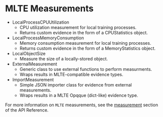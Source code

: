 # MLTE Measurements

- LocalProcessCPUUtilization
    - CPU utilization measurement for local training processes.
    - Returns custom evidence in the form of a CPUStatistics object.
- LocalProcessMemoryConsumption
    - Memory consumption measurement for local training processes.
    - Returns custom evidence in the form of a MemoryStatistics object.
- LocalObjectSize
    - Measure the size of a locally-stored object.
- ExternalMeasurement
    - Generic class to use external functions to perform measurments.
    - Wraps results in MLTE-compatible evidence types.
- ImportMeasurement
    - Simple JSON importer class for evidence from external measurements.
    - Wraps results in a MLTE Opqque (dict-like) evidence type.


For more information on `MLTE` measurements, see the [measurement](reference/measurement/measurement.md) section of the API Reference.
